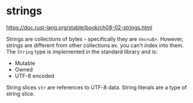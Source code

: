 # strings
https://doc.rust-lang.org/stable/book/ch08-02-strings.html

Strings are collections of bytes - specifically they are `Vec<u8>`. However, strings are different from other collections ex. you can't index into them. The 
`String` type is implemented in the standard library and is:
- Mutable
- Owned
- UTF-8 encoded

String slices `str` are references to UTF-8 data. String literals are a type of string slice.
